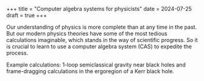 +++
title = "Computer algebra systems for physicists"
date = 2024-07-25
draft = true
+++

Our understanding of physics is more complete than at any time in the past. But our modern physics theories have some of the most tedious calculations imaginable, which stands in the way of scientific progress. So it is crucial to learn to use a computer algebra system (CAS) to expedite the process.

<!-- more -->

Example calculations: 1-loop semiclassical gravity near black holes and frame-dragging calculations in the ergoregion of a Kerr black hole.